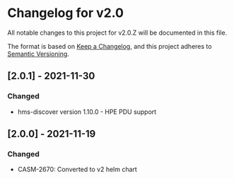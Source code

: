 # Changelog for v2.0

All notable changes to this project for v2.0.Z will be documented in this file.

The format is based on [Keep a Changelog](https://keepachangelog.com/en/1.0.0/),
and this project adheres to [Semantic Versioning](https://semver.org/spec/v2.0.0.html).

## [2.0.1] - 2021-11-30

### Changed

- hms-discover version 1.10.0 - HPE PDU support

## [2.0.0] - 2021-11-19

### Changed

- CASM-2670: Converted to v2 helm chart
